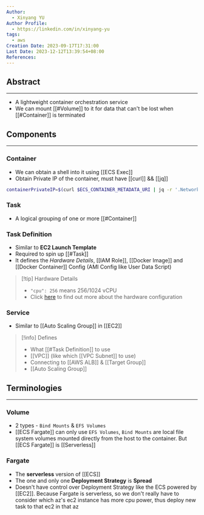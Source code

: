 ```yaml
---
Author:
  - Xinyang YU
Author Profile:
  - https://linkedin.com/in/xinyang-yu
tags:
  - aws
Creation Date: 2023-09-17T17:31:00
Last Date: 2023-12-12T13:39:54+08:00
References: 
---
```


## Abstract
---

- A lightweight container orchestration service
- We can mount [[#Volume]] to it for data that can't be lost when [[#Container]] is terminated

## Components
---

### Container

- We can obtain a shell into it using [[ECS Exec]]
- Obtain Private IP of the container, must have [[curl]] && [[jq]]

```bash
containerPrivateIP=$(curl $ECS_CONTAINER_METADATA_URI | jq -r '.Networks[0].IPv4Addresses[0]') >/dev/null 2>&1
```

### Task

- A logical grouping of one or more [[#Container]]

### Task Definition

- Similar to **EC2 Launch Template**
- Required to spin up [[#Task]]
- It defines the *Hardware Details*, [[IAM Role]], [[Docker Image]] and [[Docker Container]] Config (AMI Config like User Data Script)
>[!tip]  Hardware Details
>- `"cpu": 256` means 256/1024 vCPU
>- Click [here](https://docs.aws.amazon.com/AmazonECS/latest/developerguide/task-cpu-memory-error.html) to find out more about the hardware configuration




### Service

- Similar to [[Auto Scaling Group]] in [[EC2]]
>[!info] Defines
>- What [[#Task Definition]] to use
>- [[VPC]] (like which [[VPC Subnet]] to use)
>- Connecting to [[AWS ALB]] & [[Target Group]]
>- [[Auto Scaling Group]]

## Terminologies
---

### Volume

- 2 types - `Bind Mounts` & `EFS Volumes`
- [[ECS Fargate]] can only use `EFS Volumes`, `Bind Mounts` are local file system volumes mounted directly from the host to the container. But [[ECS Fargate]] is [[Serverless]]

### Fargate

- The **serverless** version of [[ECS]]
- The one and only one **Deployment Strategy** is **Spread**
- Doesn't have control over Deployment Strategy like the ECS powered by [[EC2]]. Because Fargate is serverless, so we don't really have to consider which az's ec2 instance has more cpu power, thus deploy new task to that ec2 in that az